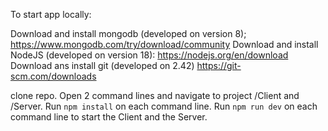 To start app locally:

Download and install mongodb (developed on version 8); https://www.mongodb.com/try/download/community
Download and install NodeJS (developed on version 18): https://nodejs.org/en/download
Download ans install git (developed on 2.42) https://git-scm.com/downloads

clone repo.
Open 2 command lines and navigate to project /Client and /Server.
Run ```npm install``` on each command line.
Run ```npm run dev``` on each command line to start the Client and the Server.
